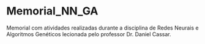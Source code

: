 # Memorial_NN_GA
Memorial com atividades realizadas durante a disciplina de Redes Neurais e Algoritmos Genéticos lecionada pelo professor Dr. Daniel Cassar.
